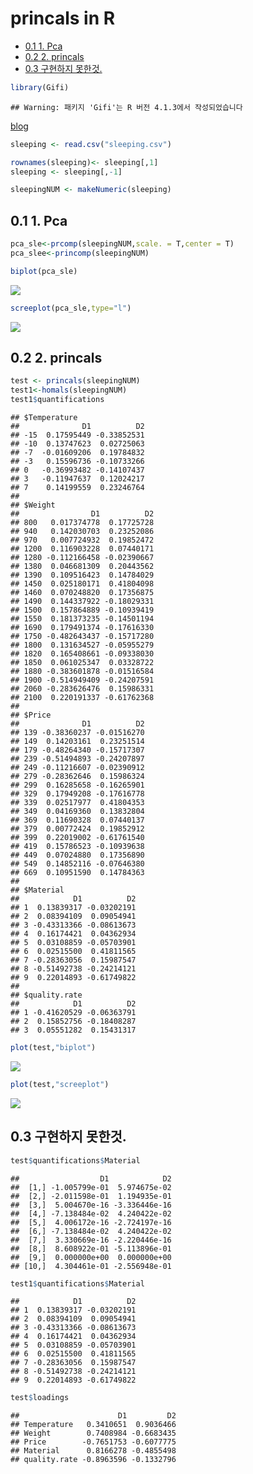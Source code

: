princals in R
================

-   [0.1 1. Pca](#01-1-pca)
-   [0.2 2. princals](#02-2-princals)
-   [0.3 구현하지 못한것.](#03-구현하지-못한것)

``` r
library(Gifi)
```

    ## Warning: 패키지 'Gifi'는 R 버전 4.1.3에서 작성되었습니다

[blog](havanfrog.github.io)

``` r
sleeping <- read.csv("sleeping.csv")

rownames(sleeping)<- sleeping[,1]
sleeping <- sleeping[,-1]
```

``` r
sleepingNUM <- makeNumeric(sleeping)
```

## 0.1 1. Pca

``` r
pca_sle<-prcomp(sleepingNUM,scale. = T,center = T)
pca_slee<-princomp(sleepingNUM)
```

``` r
biplot(pca_sle)
```

![](jj_files/figure-gfm/unnamed-chunk-5-1.png)<!-- -->

``` r
screeplot(pca_sle,type="l")
```

![](jj_files/figure-gfm/unnamed-chunk-5-2.png)<!-- -->

## 0.2 2. princals

``` r
test <- princals(sleepingNUM)
test1<-homals(sleepingNUM)
test1$quantifications
```

    ## $Temperature
    ##              D1          D2
    ## -15  0.17595449 -0.33852531
    ## -10  0.13747623  0.02725063
    ## -7  -0.01609206  0.19784832
    ## -3   0.15596736 -0.10733266
    ## 0   -0.36993482 -0.14107437
    ## 3   -0.11947637  0.12024217
    ## 7    0.14199559  0.23246764
    ## 
    ## $Weight
    ##                D1          D2
    ## 800   0.017374778  0.17725728
    ## 940   0.142030703  0.23252086
    ## 970   0.007724932  0.19852472
    ## 1200  0.116903228  0.07440171
    ## 1280 -0.112166458 -0.02390667
    ## 1380  0.046681309  0.20443562
    ## 1390  0.109516423  0.14784029
    ## 1450  0.025180171  0.41804098
    ## 1460  0.070248820  0.17356875
    ## 1490  0.144337922 -0.18029331
    ## 1500  0.157864889 -0.10939419
    ## 1550  0.181373235 -0.14501194
    ## 1690  0.179491374 -0.17616330
    ## 1750 -0.482643437 -0.15717280
    ## 1800  0.131634527 -0.05955279
    ## 1820  0.165408661 -0.09338030
    ## 1850  0.061025347  0.03328722
    ## 1880 -0.383601878 -0.01516584
    ## 1900 -0.514949409 -0.24207591
    ## 2060 -0.283626476  0.15986331
    ## 2100  0.220191337 -0.61762368
    ## 
    ## $Price
    ##              D1          D2
    ## 139 -0.38360237 -0.01516270
    ## 149  0.14203161  0.23251514
    ## 179 -0.48264340 -0.15717307
    ## 239 -0.51494893 -0.24207897
    ## 249 -0.11216607 -0.02390912
    ## 279 -0.28362646  0.15986324
    ## 299  0.16285658 -0.16265901
    ## 329  0.17949208 -0.17616778
    ## 339  0.02517977  0.41804353
    ## 349  0.04169360  0.13832804
    ## 369  0.11690328  0.07440137
    ## 379  0.00772424  0.19852912
    ## 399  0.22019002 -0.61761540
    ## 419  0.15786523 -0.10939638
    ## 449  0.07024880  0.17356890
    ## 549  0.14852116 -0.07646380
    ## 669  0.10951590  0.14784363
    ## 
    ## $Material
    ##            D1          D2
    ## 1  0.13839317 -0.03202191
    ## 2  0.08394109  0.09054941
    ## 3 -0.43313366 -0.08613673
    ## 4  0.16174421  0.04362934
    ## 5  0.03108859 -0.05703901
    ## 6  0.02515500  0.41811565
    ## 7 -0.28363056  0.15987547
    ## 8 -0.51492738 -0.24214121
    ## 9  0.22014893 -0.61749822
    ## 
    ## $quality.rate
    ##            D1          D2
    ## 1 -0.41620529 -0.06363791
    ## 2  0.15852756 -0.18408287
    ## 3  0.05551282  0.15431317

``` r
plot(test,"biplot")
```

![](jj_files/figure-gfm/unnamed-chunk-6-1.png)<!-- -->

``` r
plot(test,"screeplot")
```

![](jj_files/figure-gfm/unnamed-chunk-6-2.png)<!-- -->

## 0.3 구현하지 못한것.

``` r
test$quantifications$Material
```

    ##                  D1            D2
    ##  [1,] -1.005799e-01  5.974675e-02
    ##  [2,] -2.011598e-01  1.194935e-01
    ##  [3,]  5.004670e-16 -3.336446e-16
    ##  [4,] -7.138484e-02  4.240422e-02
    ##  [5,]  4.006172e-16 -2.724197e-16
    ##  [6,] -7.138484e-02  4.240422e-02
    ##  [7,]  3.330669e-16 -2.220446e-16
    ##  [8,]  8.608922e-01 -5.113896e-01
    ##  [9,]  0.000000e+00  0.000000e+00
    ## [10,]  4.304461e-01 -2.556948e-01

``` r
test1$quantifications$Material
```

    ##            D1          D2
    ## 1  0.13839317 -0.03202191
    ## 2  0.08394109  0.09054941
    ## 3 -0.43313366 -0.08613673
    ## 4  0.16174421  0.04362934
    ## 5  0.03108859 -0.05703901
    ## 6  0.02515500  0.41811565
    ## 7 -0.28363056  0.15987547
    ## 8 -0.51492738 -0.24214121
    ## 9  0.22014893 -0.61749822

``` r
test$loadings
```

    ##                      D1         D2
    ## Temperature   0.3410651  0.9036466
    ## Weight        0.7408984 -0.6683435
    ## Price        -0.7651753 -0.6077775
    ## Material      0.8166278 -0.4855498
    ## quality.rate -0.8963596 -0.1332796
